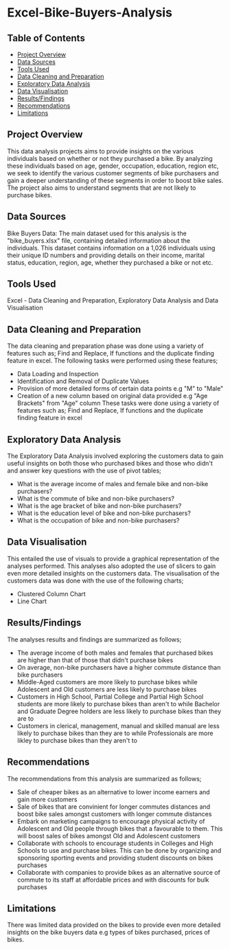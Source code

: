# Excel-Bike-Buyers-Analysis

## Table of Contents

- [Project Overview](#project-overview)
- [Data Sources](#data-sources)
- [Tools Used](#Tools-Used)
- [Data Cleaning and Preparation](#Data-Cleaning-and-Preparation)
- [Exploratory Data Analysis](#Exploratory-Data-Analysis)
- [Data Visualisation](#Data-Visualisation)
- [Results/Findings](#Results/Findings)
- [Recommendations](#Recommendations)
- [Limitations](#Limitations)


## Project Overview

This data analysis projects aims to provide insights on the various individuals based on whether or not they purchased a bike. By analyzing these individuals based on age, gender, occupation, education, region etc, we seek to identify the various customer segments of bike purchasers and gain a deeper understanding of these segments in order to boost bike sales. The project also aims to understand segments that are not likely to purchase bikes.

## Data Sources
Bike Buyers Data: The main dataset used for this analysis is the "bike_buyers.xlsx" file, containing detailed information about the individuals. This dataset contains information on a 1,026 individuals using their unique ID numbers and providing details on their income, marital status, education, region, age, whether they purchased a bike or not etc.

## Tools Used
Excel - Data Cleaning and Preparation, Exploratory Data Analysis and Data Visualisation

## Data Cleaning and Preparation
The data cleaning and preparation phase was done using a variety of features such as; Find and Replace, If functions and the duplicate finding feature in excel. The following tasks were performed using these features;
- Data Loading and Inspection
- Identification and Removal of Duplicate Values
- Provision of more detailed forms of certain data points e.g "M" to "Male"
- Creation of a new column based on original data provided e.g "Age Brackets" from "Age" column
These tasks were done using a variety of features such as; Find and Replace, If functions and the duplicate finding feature in excel

## Exploratory Data Analysis
The Exploratory Data Analysis involved exploring the customers data to gain useful insights on both those who purchased bikes and those who didn't and answer key questions with the use of pivot tables;
- What is the average income of males and female bike and non-bike purchasers?
- What is the commute of bike and non-bike purchasers?
- What is the age bracket of bike and non-bike purchasers?
- What is the education level of bike and non-bike purchasers?
- What is the occupation of bike and non-bike purchasers?

## Data Visualisation
This entailed the use of visuals to provide a graphical representation of the analyses performed. This analyses also adopted the use of slicers to gain even more detailed insights on the customers data. The visualisation of the customers data was done with the use of the following charts;
- Clustered Column Chart
- Line Chart

## Results/Findings
The analyses results and findings are summarized as follows;
- The average income of both males and females that purchased bikes are higher than that of those that didn't purchase bikes
- On average, non-bike purchasers have a higher commute distance than bike purchasers
- Middle-Aged customers are more likely to purchase bikes while Adolescent and Old customers are less likely to purchase bikes
- Customers in High School, Partial College and Partial High School students are more likely to purchase bikes than aren't to while Bachelor and Graduate Degree holders are less likely to purchase bikes than they are to
- Customers in clerical, management, manual and skilled manual are less likely to purchase bikes than they are to while Professionals are more likley to purchase bikes than they aren't to

## Recommendations
The recommendations from this analysis are summarized as follows;

- Sale of cheaper bikes as an alternative to lower income earners and gain more customers
- Sale of bikes that are convinient for longer commutes distances and boost bike sales amongst customers with longer commute distances
- Embark on marketing campaigns to encourage physical activity of Adolescent and Old people through bikes that a favourable to them. This will boost sales of bikes amongst Old and Adolescent customers
- Collaborate with schools to encourage students in Colleges and High Schools to use and purchase bikes. This can be done by organizing and sponsoring sporting events and providing student discounts on bikes purchases
- Collaborate with companies to provide bikes as an alternative source of commute to its staff at affordable prices and with discounts for bulk purchases

## Limitations
There was limited data provided on the bikes to provide even more detailed insights on the bike buyers data e.g types of bikes purchased, prices of bikes.

